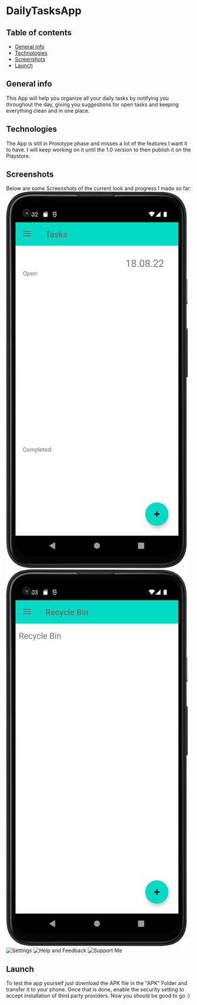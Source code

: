 # DailyTasksApp

## Table of contents
* [General info](#general-info)
* [Technologies](#technologies)
* [Screenshots](#screenshots)
* [Launch](#launch)

## General info
This App will help you organize all your daily tasks by notifying you throughout the day, giving you suggestions for open tasks and keeping everything clean and in one place.

## Technologies
The App is still in Prototype phase and misses a lot of the features I want it to have. I will keep working on it until the 1.0 version to then publish it on the Playstore.

## Screenshots
Below are some Screenshots of the current look and progress I made so far:
![Start Screen](Screenshots/Screenshot_20220819_105326.png)
![Recycle Bin Screen](Screenshots/Screenshot_20220819_105356.png)
![Settings](https://github.com/SirArchy/DailyTasksApp/tree/master/Screenshots/Screenshot_20220819_105406.png)
![Help and Feedback](https://github.com/SirArchy/DailyTasksApp/tree/master/Screenshots/Screenshot_20220819_105417.png)
![Support Me](https://github.com/SirArchy/DailyTasksApp/tree/master/Screenshots/Screenshot_20220819_105430.png)

## Launch
To test the app yourself just download the APK file in the "APK" Folder and transfer it to your phone. Once that is done, enable the security setting to accept installation of third party providers. Now you should be good to go :)
